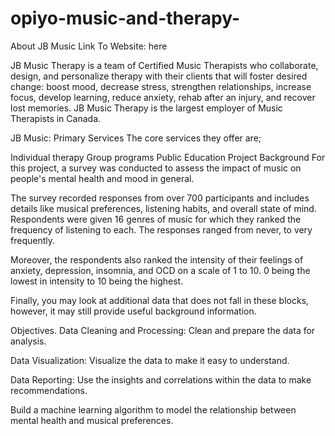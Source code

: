 # opiyo-music-and-therapy-

About JB Music Link To Website: here

JB Music Therapy is a team of Certified Music Therapists who collaborate, design, and personalize therapy with their clients that will foster desired change: boost mood, decrease stress, strengthen relationships, increase focus, develop learning, reduce anxiety, rehab after an injury, and recover lost memories. JB Music Therapy is the largest employer of Music Therapists in Canada.

JB Music: Primary Services The core services they offer are;

Individual therapy
Group programs
Public Education
Project Background For this project, a survey was conducted to assess the impact of music on people's mental health and mood in general.

The survey recorded responses from over 700 participants and includes details like musical preferences, listening habits, and overall state of mind. Respondents were given 16 genres of music for which they ranked the frequency of listening to each. The responses ranged from never, to very frequently.

Moreover, the respondents also ranked the intensity of their feelings of anxiety, depression, insomnia, and OCD on a scale of 1 to 10. 0 being the lowest in intensity to 10 being the highest.

Finally, you may look at additional data that does not fall in these blocks, however, it may still provide useful background information.

Objectives.
Data Cleaning and Processing: Clean and prepare the data for analysis.

Data Visualization: Visualize the data to make it easy to understand.

Data Reporting: Use the insights and correlations within the data to make recommendations.

Build a machine learning algorithm to model the relationship between mental health and musical preferences.
